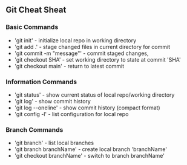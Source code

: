 ## Git Cheat Sheat

### Basic Commands

* 'git init' - initialize local repo in working directory
* 'git add .' - stage changed files in current directory for commit
* 'git commit -m "message"' - commit staged changes,
* 'git checkout SHA' - set working directory to state at commit 'SHA'
* 'git checkout main' - return to latest commit

### Information Commands
* 'git status' - show current status of local repo/working directory
* 'git log' - show commit history
* 'git log --oneline' - show commit history (compact format)
* 'git config -l' - list configuration for local repo

### Branch Commands
* 'git branch' - list local branches
* 'git branch branchName' - create local branch 'branchName'
* 'git checkout branchName' - switch to branch branchName'
